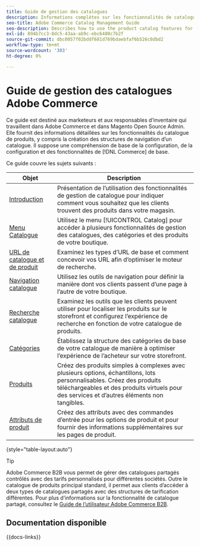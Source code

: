 ```yaml
---
title: Guide de gestion des catalogues
description: Informations complètes sur les fonctionnalités de catalogue de produits pour les administrateurs Adobe Commerce et Magento Open Source et les marketeurs eCommerce.
seo-title: Adobe Commerce Catalog Management Guide
seo-description: Describes how to use the product catalog features for Adobe Commerce and Magento Open Source.
exl-id: 894b7cc3-8dc5-43aa-ab9c-ebc6480c7b2f
source-git-commit: dbc0057f02bddf681d769bdaebfaf6b526c8dbd2
workflow-type: tm+mt
source-wordcount: '303'
ht-degree: 0%

---
```


# Guide de gestion des catalogues Adobe Commerce

Ce guide est destiné aux marketeurs et aux responsables d’inventaire qui travaillent dans Adobe Commerce et dans Magento Open Source Admin. Elle fournit des informations détaillées sur les fonctionnalités du catalogue de produits, y compris la création des structures de navigation d’un catalogue. Il suppose une compréhension de base de la configuration, de la configuration et des fonctionnalités de [!DNL Commerce] de base.

Ce guide couvre les sujets suivants :

| Objet | Description |
| ------- | ----------- |
| [Introduction](introduction.md) | Présentation de l’utilisation des fonctionnalités de gestion de catalogue pour indiquer comment vous souhaitez que les clients trouvent des produits dans votre magasin. |
| [Menu Catalogue](catalog-menu.md) | Utilisez le menu [!UICONTROL Catalog] pour accéder à plusieurs fonctionnalités de gestion des catalogues, des catégories et des produits de votre boutique. |
| [URL de catalogue et de produit](catalog-urls.md) | Examinez les types d’URL de base et comment concevoir vos URL afin d’optimiser le moteur de recherche. |
| [Navigation catalogue](navigation.md) | Utilisez les outils de navigation pour définir la manière dont vos clients passent d’une page à l’autre de votre boutique. |
| [ Recherche catalogue ](search.md) | Examinez les outils que les clients peuvent utiliser pour localiser les produits sur le storefront et configurez l’expérience de recherche en fonction de votre catalogue de produits. |
| [Catégories](categories.md) | Établissez la structure des catégories de base de votre catalogue de manière à optimiser l’expérience de l’acheteur sur votre storefront. |
| [Produits](products-list.md) | Créez des produits simples à complexes avec plusieurs options, échantillons, lots personnalisables. Créez des produits téléchargeables et des produits virtuels pour des services et d’autres éléments non tangibles. |
| [Attributs de produit](product-attributes.md) | Créez des attributs avec des commandes d’entrée pour les options de produit et pour fournir des informations supplémentaires sur les pages de produit. |

{style="table-layout:auto"}

>[!TIP]
>
>Adobe Commerce B2B vous permet de gérer des catalogues partagés contrôlés avec des tarifs personnalisés pour différentes sociétés. Outre le catalogue de produits principal standard, il permet aux clients d’accéder à deux types de catalogues partagés avec des structures de tarification différentes. Pour plus d’informations sur la fonctionnalité de catalogue partagé, consultez le [Guide de l’utilisateur Adobe Commerce B2B](../b2b/catalog-shared.md).

## Documentation disponible

{{docs-links}}
